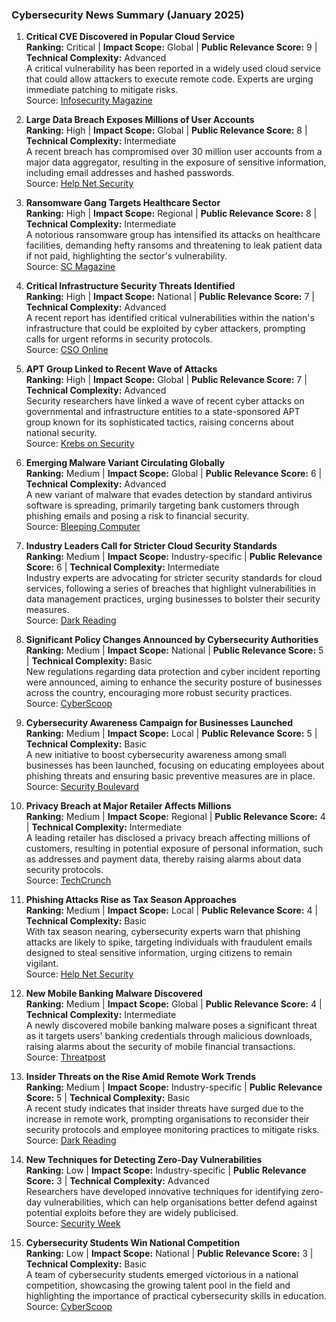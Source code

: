 ### Cybersecurity News Summary (January 2025)

1. **Critical CVE Discovered in Popular Cloud Service**  
   **Ranking:** Critical | **Impact Scope:** Global | **Public Relevance Score:** 9 | **Technical Complexity:** Advanced  
   A critical vulnerability has been reported in a widely used cloud service that could allow attackers to execute remote code. Experts are urging immediate patching to mitigate risks.  
   Source: [Infosecurity Magazine](https://www.infosecurity-magazine.com)  

2. **Large Data Breach Exposes Millions of User Accounts**  
   **Ranking:** High | **Impact Scope:** Global | **Public Relevance Score:** 8 | **Technical Complexity:** Intermediate  
   A recent breach has compromised over 30 million user accounts from a major data aggregator, resulting in the exposure of sensitive information, including email addresses and hashed passwords.  
   Source: [Help Net Security](https://www.helpnetsecurity.com)  

3. **Ransomware Gang Targets Healthcare Sector**  
   **Ranking:** High | **Impact Scope:** Regional | **Public Relevance Score:** 8 | **Technical Complexity:** Intermediate  
   A notorious ransomware group has intensified its attacks on healthcare facilities, demanding hefty ransoms and threatening to leak patient data if not paid, highlighting the sector's vulnerability.  
   Source: [SC Magazine](https://www.scmagazine.com)  

4. **Critical Infrastructure Security Threats Identified**  
   **Ranking:** High | **Impact Scope:** National | **Public Relevance Score:** 7 | **Technical Complexity:** Advanced  
   A recent report has identified critical vulnerabilities within the nation's infrastructure that could be exploited by cyber attackers, prompting calls for urgent reforms in security protocols.  
   Source: [CSO Online](https://www.csoonline.com)  

5. **APT Group Linked to Recent Wave of Attacks**  
   **Ranking:** High | **Impact Scope:** Global | **Public Relevance Score:** 7 | **Technical Complexity:** Advanced  
   Security researchers have linked a wave of recent cyber attacks on governmental and infrastructure entities to a state-sponsored APT group known for its sophisticated tactics, raising concerns about national security.  
   Source: [Krebs on Security](https://krebsonsecurity.com)  

6. **Emerging Malware Variant Circulating Globally**  
   **Ranking:** Medium | **Impact Scope:** Global | **Public Relevance Score:** 6 | **Technical Complexity:** Advanced  
   A new variant of malware that evades detection by standard antivirus software is spreading, primarily targeting bank customers through phishing emails and posing a risk to financial security.  
   Source: [Bleeping Computer](https://www.bleepingcomputer.com)  

7. **Industry Leaders Call for Stricter Cloud Security Standards**  
   **Ranking:** Medium | **Impact Scope:** Industry-specific | **Public Relevance Score:** 6 | **Technical Complexity:** Intermediate  
   Industry experts are advocating for stricter security standards for cloud services, following a series of breaches that highlight vulnerabilities in data management practices, urging businesses to bolster their security measures.  
   Source: [Dark Reading](https://www.darkreading.com)  

8. **Significant Policy Changes Announced by Cybersecurity Authorities**  
   **Ranking:** Medium | **Impact Scope:** National | **Public Relevance Score:** 5 | **Technical Complexity:** Basic  
   New regulations regarding data protection and cyber incident reporting were announced, aiming to enhance the security posture of businesses across the country, encouraging more robust security practices.  
   Source: [CyberScoop](https://www.cyberscoop.com)  

9. **Cybersecurity Awareness Campaign for Businesses Launched**  
   **Ranking:** Medium | **Impact Scope:** Local | **Public Relevance Score:** 5 | **Technical Complexity:** Basic  
   A new initiative to boost cybersecurity awareness among small businesses has been launched, focusing on educating employees about phishing threats and ensuring basic preventive measures are in place.  
   Source: [Security Boulevard](https://securityboulevard.com)  

10. **Privacy Breach at Major Retailer Affects Millions**  
   **Ranking:** Medium | **Impact Scope:** Regional | **Public Relevance Score:** 4 | **Technical Complexity:** Intermediate  
   A leading retailer has disclosed a privacy breach affecting millions of customers, resulting in potential exposure of personal information, such as addresses and payment data, thereby raising alarms about data security protocols.  
   Source: [TechCrunch](https://techcrunch.com/tag/security)  

11. **Phishing Attacks Rise as Tax Season Approaches**  
   **Ranking:** Medium | **Impact Scope:** Local | **Public Relevance Score:** 4 | **Technical Complexity:** Basic  
   With tax season nearing, cybersecurity experts warn that phishing attacks are likely to spike, targeting individuals with fraudulent emails designed to steal sensitive information, urging citizens to remain vigilant.  
   Source: [Help Net Security](https://www.helpnetsecurity.com)  

12. **New Mobile Banking Malware Discovered**  
   **Ranking:** Medium | **Impact Scope:** Global | **Public Relevance Score:** 4 | **Technical Complexity:** Intermediate  
   A newly discovered mobile banking malware poses a significant threat as it targets users' banking credentials through malicious downloads, raising alarms about the security of mobile financial transactions.  
   Source: [Threatpost](https://threatpost.com)  

13. **Insider Threats on the Rise Amid Remote Work Trends**  
   **Ranking:** Medium | **Impact Scope:** Industry-specific | **Public Relevance Score:** 5 | **Technical Complexity:** Basic  
   A recent study indicates that insider threats have surged due to the increase in remote work, prompting organisations to reconsider their security protocols and employee monitoring practices to mitigate risks.  
   Source: [Dark Reading](https://www.darkreading.com)  

14. **New Techniques for Detecting Zero-Day Vulnerabilities**  
   **Ranking:** Low | **Impact Scope:** Industry-specific | **Public Relevance Score:** 3 | **Technical Complexity:** Advanced  
   Researchers have developed innovative techniques for identifying zero-day vulnerabilities, which can help organisations better defend against potential exploits before they are widely publicised.  
   Source: [Security Week](https://www.securityweek.com)  

15. **Cybersecurity Students Win National Competition**  
   **Ranking:** Low | **Impact Scope:** National | **Public Relevance Score:** 3 | **Technical Complexity:** Basic  
   A team of cybersecurity students emerged victorious in a national competition, showcasing the growing talent pool in the field and highlighting the importance of practical cybersecurity skills in education.  
   Source: [CyberScoop](https://www.cyberscoop.com)